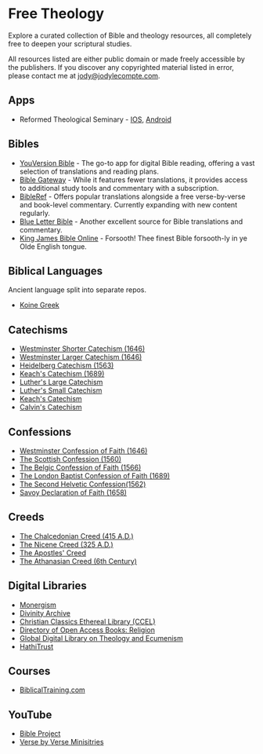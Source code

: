 # Free Theology

Explore a curated collection of Bible and theology resources, all completely free to deepen your scriptural studies.

All resources listed are either public domain or made freely accessible by the publishers. If you discover any copyrighted material listed in error, please contact me at jody@jodylecompte.com.

## Apps
- Reformed Theological Seminary - [IOS](https://apps.apple.com/us/app/reformed-theological-seminary/id476373303), [Android](https://play.google.com/store/apps/details?id=com.subsplash.thechurchapp.reformedtheologicalseminary2&hl=en_US&pli=1)
## Bibles

- [YouVersion Bible](https://bible.com) - The go-to app for digital Bible reading, offering a vast selection of translations and reading plans.
- [Bible Gateway](https://biblegateway.com) - While it features fewer translations, it provides access to additional study tools and commentary with a subscription.
- [BibleRef](https://www.bibleref.com/) - Offers popular translations alongside a free verse-by-verse and book-level commentary. Currently expanding with new content regularly.
- [Blue Letter Bible](https://www.blueletterbible.org/) - Another excellent source for Bible translations and commentary.
- [King James Bible Online](https://www.kingjamesbibleonline.org) - Forsooth! Thee finest Bible forsooth-ly in ye Olde English tongue.

## Biblical Languages
Ancient language split into separate repos. 

- [Koine Greek](https://github.com/jodylecompte/koine-greek-resources)

## Catechisms

- [Westminster Shorter Catechism (1646)](https://reformedstandards.com/westminster/wsc.html)
- [Westminster Larger Catechism (1646)](https://reformedstandards.com/westminster/wlc.html)
- [Heidelberg Catechism (1563)](https://reformedstandards.com/three-forms-of-unity/heidelberg-catechism.html)
- [Keach's Catechism (1689)](https://reformedstandards.com/second-london/keach.html)
- [Luther's Large Catechism](https://bookofconcord.org/large-catechism/)
- [Luther's Small Catechism](https://bookofconcord.org/small-catechism/)
- [Keach's Catechism](https://reformedstandards.com/second-london/keach.html)
- [Calvin's Catechism](https://www.apuritansmind.com/creeds-and-confessions/calvins-catechism-by-dr-john-calvin/)

## Confessions

- [Westminster Confession of Faith (1646)](https://reformedstandards.com/westminster/wcf.html)
- [The Scottish Confession (1560)](https://reformedstandards.com/scottish/scots-confession.html)
- [The Belgic Confession of Faith (1566)](https://reformedstandards.com/three-forms-of-unity/belgic-confession.html)
- [The London Baptist Confession of Faith (1689)](https://reformedstandards.com/second-london/1689-confession.html)
- [The Second Helvetic Confession(1562)](https://reformedstandards.com/swiss/second-helvetic.html)
- [Savoy Declaration of Faith (1658)](https://reformedstandards.com/british/savoy.html)

## Creeds

- [The Chalcedonian Creed (415 A.D.)](https://thewestminsterstandard.org/the-chalcedonian-creed/)
- [The Nicene Creed (325 A.D.)](https://thewestminsterstandard.org/the-nicene-creed/)
- [The Apostles' Creed](https://thewestminsterstandard.org/the-apostles-creed/)
- [The Athanasian Creed (6th Century)](https://thewestminsterstandard.org/the-athanasian-creed/)

## Digital Libraries

- [Monergism](https://www.monergism.com/topics/free-ebooks)
- [Divinity Archive](https://divinityarchive.com/handle/11258/628)
- [Christian Classics Ethereal Library (CCEL)](https://www.ccel.org/)
- [Directory of Open Access Books: Religion](https://doabooks.org/doab?func=subject&cpId=16&uiLanguage=en)
- [Global Digital Library on Theology and Ecumenism](http://www.globethics.net/web/gtl)
- [HathiTrust](https://www.hathitrust.org/)

## Courses

- [BiblicalTraining.com](https://www.biblicaltraining.org/)

## YouTube

- [Bible Project](https://www.youtube.com/@bibleproject)
- [Verse by Verse Minisitries](https://versebyverseministry.org/)
